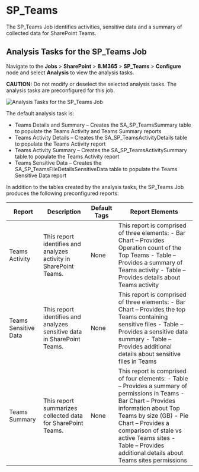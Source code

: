 # SP_Teams

The SP_Teams Job identifies activities, sensitive data and a summary of collected data for
SharePoint Teams.

## Analysis Tasks for the SP_Teams Job

Navigate to the **Jobs** > **SharePoint** > **8.M365** > **SP_Teams** > **Configure** node and
select **Analysis** to view the analysis tasks.

**CAUTION:** Do not modify or deselect the selected analysis tasks. The analysis tasks are
preconfigured for this job.

![Analysis Tasks for the SP_Teams Job](/img/product_docs/accessanalyzer/11.6/accessanalyzer/solutions/sharepoint/m365/teamsanalysis.webp)

The default analysis task is:

- Teams Details and Summary – Creates the SA_SP_TeamsSummary table to populate the Teams Activity
  and Teams Summary reports
- Teams Activity Details – Creates the SA_SP_TeamsActivityDetails table to populate the Teams
  Activity report
- Teams Activity Summary – Creates the SA_SP_TeamsActivitySummary table to populate the Teams
  Activity report
- Teams Sensitive Data – Creates the SA_SP_TeamsFileDetailsSensitiveData table to populate the Teams
  Sensitive Data report

In addition to the tables created by the analysis tasks, the SP_Teams Job produces the following
preconfigured reports:

| Report               | Description                                                             | Default Tags | Report Elements                                                                                                                                                                                                                                                                                        |
| -------------------- | ----------------------------------------------------------------------- | ------------ | ------------------------------------------------------------------------------------------------------------------------------------------------------------------------------------------------------------------------------------------------------------------------------------------------------ |
| Teams Activity       | This report identifies and analyzes activity in SharePoint Teams.       | None         | This report is comprised of three elements: - Bar Chart – Provides Operation count of the Top Teams - Table – Provides a summary of Teams activity - Table – Provides details about Teams activity                                                                                                     |
| Teams Sensitive Data | This report identifies and analyzes sensitive data in SharePoint Teams. | None         | This report is comprised of three elements: - Bar Chart – Provides the top Teams containing sensitive files - Table – Provides a sensitive data summary - Table – Provides additional details about sensitive files in Teams                                                                           |
| Teams Summary        | This report summarizes collected data for SharePoint Teams.             | None         | This report is comprised of four elements: - Table – Provides a summary of permissions in Teams - Bar Chart – Provides information about Top Teams by size (GB) - Pie Chart – Provides a comparison of stale vs active Teams sites - Table – Provides additional details about Teams sites permissions |
